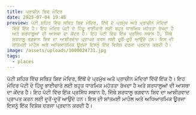 ```yaml
---
title: ਪ੍ਰਾਚੀਨ ਸ਼ਿਵ ਮੰਦਿਰ
date: 2025-07-04 19:48
preview: ਪੱਟੀ ਸ਼ਹਿਰ ਵਿੱਚ ਸਥਿਤ ਸ਼ਿਵ ਮੰਦਿਰ, ਇੱਥੋਂ ਦੇ ਪ੍ਰਮੁੱਖ ਅਤੇ ਪ੍ਰਾਚੀਨ ਮੰਦਿਰਾਂ
  ਵਿੱਚੋਂ ਇੱਕ ਹੈ। ਇਹ ਮੰਦਿਰ ਪੱਟੀ ਦੇ ਹਿੰਦੂ ਭਾਈਚਾਰੇ ਲਈ ਬਹੁਤ ਧਾਰਮਿਕ ਮਹੱਤਤਾ ਰੱਖਦਾ ਹੈ
  ਅਤੇ ਸ਼ਰਧਾਲੂਆਂ ਦੀ ਆਸਥਾ ਦਾ ਕੇਂਦਰ ਹੈ। ਇਹ ਪੱਟੀ ਵਿੱਚ ਇੱਕ ਪ੍ਰਸਿੱਧ ਸਥਾਨ ਹੈ, ਜਿੱਥੇ
  ਸ਼ਰਧਾਲੂ ਭਗਵਾਨ ਸ਼ਿਵ ਦਾ ਆਸ਼ੀਰਵਾਦ ਪ੍ਰਾਪਤ ਕਰਨ ਲਈ ਦੂਰੋਂ-ਦੂਰੋਂ ਆਉਂਦੇ ਹਨ। ਇਸ ਦੀ
  ਸ਼ਾਂਤਮਈ ਮਾਹੌਲ ਅਤੇ ਅਧਿਆਤਮਿਕ ਊਰਜਾ ਇਸਨੂੰ ਇੱਕ ਵਿਸ਼ੇਸ਼ ਦਰਜਾ ਪ੍ਰਦਾਨ ਕਰਦੀ ਹੈ।
image: /assets/uploads/1000024731.jpg
tags:
  - places
---
```

ਪੱਟੀ ਸ਼ਹਿਰ ਵਿੱਚ ਸਥਿਤ ਸ਼ਿਵ ਮੰਦਿਰ, ਇੱਥੋਂ ਦੇ ਪ੍ਰਮੁੱਖ ਅਤੇ ਪ੍ਰਾਚੀਨ ਮੰਦਿਰਾਂ ਵਿੱਚੋਂ ਇੱਕ ਹੈ। ਇਹ ਮੰਦਿਰ ਪੱਟੀ ਦੇ ਹਿੰਦੂ ਭਾਈਚਾਰੇ ਲਈ ਬਹੁਤ ਧਾਰਮਿਕ ਮਹੱਤਤਾ ਰੱਖਦਾ ਹੈ ਅਤੇ ਸ਼ਰਧਾਲੂਆਂ ਦੀ ਆਸਥਾ ਦਾ ਕੇਂਦਰ ਹੈ। ਇਹ ਪੱਟੀ ਵਿੱਚ ਇੱਕ ਪ੍ਰਸਿੱਧ ਸਥਾਨ ਹੈ, ਜਿੱਥੇ ਸ਼ਰਧਾਲੂ ਭਗਵਾਨ ਸ਼ਿਵ ਦਾ ਆਸ਼ੀਰਵਾਦ ਪ੍ਰਾਪਤ ਕਰਨ ਲਈ ਦੂਰੋਂ-ਦੂਰੋਂ ਆਉਂਦੇ ਹਨ। ਇਸ ਦੀ ਸ਼ਾਂਤਮਈ ਮਾਹੌਲ ਅਤੇ ਅਧਿਆਤਮਿਕ ਊਰਜਾ ਇਸਨੂੰ ਇੱਕ ਵਿਸ਼ੇਸ਼ ਦਰਜਾ ਪ੍ਰਦਾਨ ਕਰਦੀ ਹੈ।